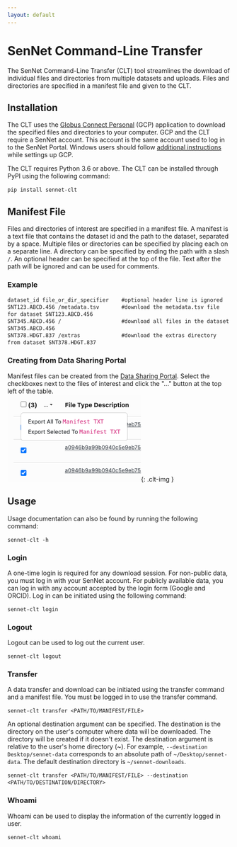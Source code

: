 ```yaml
---
layout: default
---
```

# SenNet Command-Line Transfer

The SenNet Command-Line Transfer (CLT) tool streamlines the download of individual files and directories from multiple datasets and uploads. Files and directories are specified in a manifest file and given to the CLT.


## Installation

The CLT uses the [Globus Connect Personal](https://www.globus.org/globus-connect-personal) (GCP) application to download the specified files and directories to your computer. GCP and the CLT require a SenNet account. This account is the same account used to log in to the SenNet Portal. Windows users should follow [additional instructions](gcp-windows) while settings up GCP.

The CLT requires Python 3.6 or above. The CLT can be installed through PyPI using the following command:

```
pip install sennet-clt
```

## Manifest File
Files and directories of interest are specified in a manifest file. A manifest is a text file that contains the dataset id and the path to the dataset, separated by a space. Multiple files or directories can be specified by placing each on a separate line. A directory can be specified by ending the path with a slash `/`. An optional header can be specified at the top of the file. Text after the path will be ignored and can be used for comments.

### Example
```
dataset_id file_or_dir_specifier    #optional header line is ignored
SNT123.ABCD.456 /metadata.tsv       #download the metadata.tsv file for dataset SNT123.ABCD.456
SNT345.ABCD.456 /                   #download all files in the dataset SNT345.ABCD.456
SNT378.HDGT.837 /extras             #download the extras directory from dataset SNT378.HDGT.837
```

### Creating from Data Sharing Portal
Manifest files can be created from the [Data Sharing Portal](https://data.sennetconsortium.org/search/files). Select the checkboxes next to the files of interest and click the "..." button at the top left of the table.<br>
![Creating manifest](../../imgs/manifest-create.png){: .clt-img }

## Usage

Usage documentation can also be found by running the following command:
```
sennet-clt -h
```

### Login

A one-time login is required for any download session. For non-public data, you must log in with your SenNet account. For publicly available data, you can log in with any account accepted by the login form (Google and ORCID). Log in can be initiated using the following command:

``` 
sennet-clt login
```

### Logout

Logout can be used to log out the current user.
```
sennet-clt logout
```

### Transfer

A data transfer and download can be initiated using the transfer command and a manifest file. You must be logged in to use the transfer command.
```
sennet-clt transfer <PATH/TO/MANIFEST/FILE> 
```
An optional destination argument can be specified. The destination is the directory on the user's computer where data will be downloaded. The directory will be created if it doesn't exist. The destination argument is relative to the user's home directory (~). For example, `--destination Desktop/sennet-data` corresponds to an absolute path of `~/Desktop/sennet-data`. The default destination directory is `~/sennet-downloads`.
```
sennet-clt transfer <PATH/TO/MANIFEST/FILE> --destination <PATH/TO/DESTINATION/DIRECTORY>
```

### Whoami

Whoami can be used to display the information of the currently logged in user.
``` 
sennet-clt whoami
```